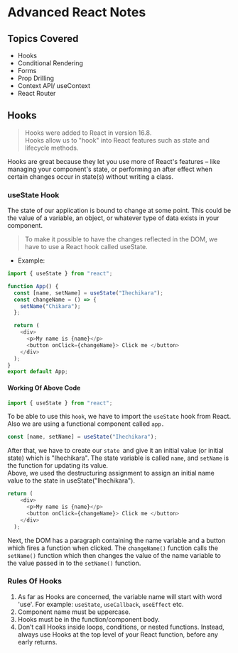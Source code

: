 # Advanced React Notes

## Topics Covered

- Hooks
- Conditional Rendering
- Forms
- Prop Drilling
- Context API/ useContext
- React Router

## Hooks

> Hooks were added to React in version 16.8. <br>
> Hooks allow us to "hook" into React features such as state and lifecycle methods.

Hooks are great because they let you use more of React's features – like managing your component's state, or performing an after effect when certain changes occur in state(s) without writing a class. <br>

### useState Hook

The state of our application is bound to change at some point. This could be the value of a variable, an object, or whatever type of data exists in your component.<br>

> To make it possible to have the changes reflected in the DOM, we have to use a React hook called useState.

- Example:

```JavaScript
import { useState } from "react";

function App() {
  const [name, setName] = useState("Ihechikara");
  const changeName = () => {
    setName("Chikara");
  };

  return (
    <div>
      <p>My name is {name}</p>
      <button onClick={changeName}> Click me </button>
    </div>
  );
}
export default App;
```

#### Working Of Above Code

```JavaScript
import { useState } from "react";
```

To be able to use this `hook`, we have to import the `useState` hook from React. Also we are using a functional component called `app.`

```JavaScript
const [name, setName] = useState("Ihechikara");
```

After that, we have to create our `state `and give it an initial value (or initial state) which is "Ihechikara". The state variable is called `name`, and `setName` is the function for updating its value.<br>
Above, we used the destructuring assignment to assign an initial name value to the state in useState("Ihechikara").

```JavaScript
return (
    <div>
      <p>My name is {name}</p>
      <button onClick={changeName}> Click me </button>
    </div>
  );
```

Next, the DOM has a paragraph containing the name variable and a button which fires a function when clicked. The `changeName()` function calls the `setName()` function which then changes the value of the name variable to the value passed in to the `setName()` function.

### Rules Of Hooks

1. As far as Hooks are concerned, the variable name will start with word 'use'. For example: `useState`, `useCallback`, `useEffect` etc.
2. Component name must be uppercase.
3. Hooks must be in the function/component body.
4. Don’t call Hooks inside loops, conditions, or nested functions. Instead, always use Hooks at the top level of your React function, before any early returns.
